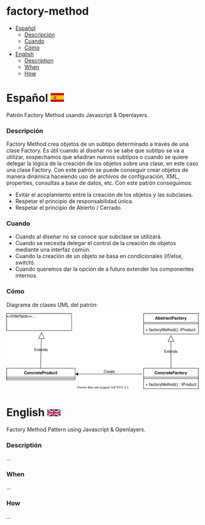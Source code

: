 # factory-method

* [Español](#español)
   * [Descripción](#descripción)
   * [Cuando](#cuando)
   * [Cómo](#cómo)
* [English](#english)
   * [Description](#description)
   * [When](#when)
   * [How](#how)

# Español <img src="images/esp.svg" width="35">
Patrón Factory Method usando Javascript &amp; Openlayers.

### Descripción
Factory Method crea objetos de un subtipo determinado a través de una clase Factory. Es útil cuando al diseñar no se sabe que subtipo se va a utilizar, sospechamos que añadiran nuevos subtipos o cuando se quiere delegar la lógica de la creación de los objetos sobre una clase, en este caso una clase Factory. Con este patrón se puede conseguir crear objetos de manera dinámica haceiendo uso de archivos de configuración, XML, properties, consultas a base de datos, etc.
Con este patrón conseguimos:
   * Evitar el acoplamiento entre la creación de los objetos y las subclases.
   * Respetar el principio de responsabilidad única.
   * Respetar el principio de Abierto / Cerrado.

### Cuando
   * Cuando al diseñar no se conoce que subclase se utilizará.
   * Cuando se necesita delegar el control de la creación de objetos mediante una interfaz común.
   * Cuando la creación de un objeto se basa en condicionales (if/else, switch).
   * Cuando queremos dar la opción de a futuro extender los componentes internos.

### Cómo
Diagrama de clases UML del patrón:

<img src="images/Factory-Method-Class-Diagram.svg">

# English <img src="images/gbr.svg" width="35">
Factory Method Pattern using Javascript &amp; Openlayers.

### Descriptión
...
### When
...
### How
...